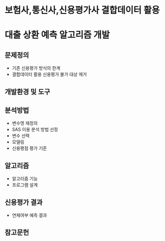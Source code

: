 # 보험사,통신사,신용평가사 결합데이터 활용
# 대출 상환 예측 알고리즘 개발

## 문제정의
 - 기존 신용평가 방식의 한계
 - 결합데이터 활용 신용평가 불가 대상 제거

## 개발환경 및 도구

## 분석방법
 - 변수명 재정의
 - SAS 이용 분석 방법 선정
 - 변수 선택
 - 모델링
 - 신용평점 평가 기준

## 알고리즘
 - 알고리즘 기능
 - 프로그램 설계

## 신용평가 결과
 - 연체여부 예측 결과

## 참고문헌
